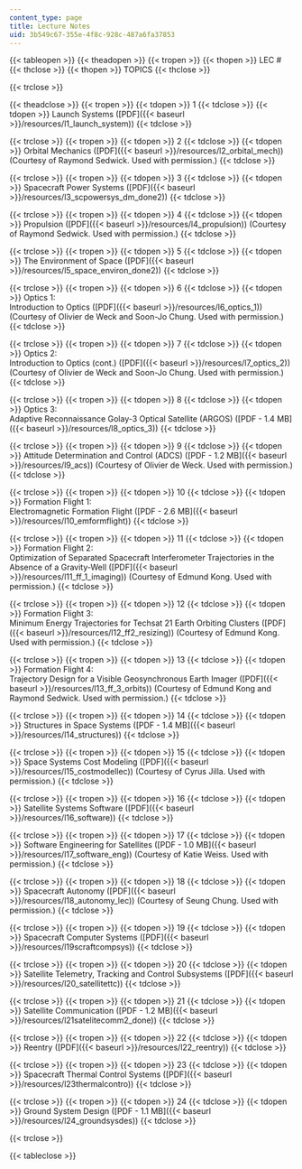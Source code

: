 ```yaml
---
content_type: page
title: Lecture Notes
uid: 3b549c67-355e-4f8c-928c-487a6fa37853
---
```


{{< tableopen >}}
{{< theadopen >}}
{{< tropen >}}
{{< thopen >}}
LEC #
{{< thclose >}}
{{< thopen >}}
TOPICS
{{< thclose >}}

{{< trclose >}}

{{< theadclose >}}
{{< tropen >}}
{{< tdopen >}}
1
{{< tdclose >}}
{{< tdopen >}}
Launch Systems ([PDF]({{< baseurl >}}/resources/l1_launch_system))
{{< tdclose >}}

{{< trclose >}}
{{< tropen >}}
{{< tdopen >}}
2
{{< tdclose >}}
{{< tdopen >}}
Orbital Mechanics ([PDF]({{< baseurl >}}/resources/l2_orbital_mech)) (Courtesy of Raymond Sedwick. Used with permission.)
{{< tdclose >}}

{{< trclose >}}
{{< tropen >}}
{{< tdopen >}}
3
{{< tdclose >}}
{{< tdopen >}}
Spacecraft Power Systems ([PDF]({{< baseurl >}}/resources/l3_scpowersys_dm_done2))
{{< tdclose >}}

{{< trclose >}}
{{< tropen >}}
{{< tdopen >}}
4
{{< tdclose >}}
{{< tdopen >}}
Propulsion ([PDF]({{< baseurl >}}/resources/l4_propulsion)) (Courtesy of Raymond Sedwick. Used with permission.)
{{< tdclose >}}

{{< trclose >}}
{{< tropen >}}
{{< tdopen >}}
5
{{< tdclose >}}
{{< tdopen >}}
The Environment of Space ([PDF]({{< baseurl >}}/resources/l5_space_environ_done2))
{{< tdclose >}}

{{< trclose >}}
{{< tropen >}}
{{< tdopen >}}
6
{{< tdclose >}}
{{< tdopen >}}
Optics 1:  
Introduction to Optics ([PDF]({{< baseurl >}}/resources/l6_optics_1)) (Courtesy of Olivier de Weck and Soon-Jo Chung. Used with permission.)
{{< tdclose >}}

{{< trclose >}}
{{< tropen >}}
{{< tdopen >}}
7
{{< tdclose >}}
{{< tdopen >}}
Optics 2:  
Introduction to Optics (cont.) ([PDF]({{< baseurl >}}/resources/l7_optics_2)) (Courtesy of Olivier de Weck and Soon-Jo Chung. Used with permission.)
{{< tdclose >}}

{{< trclose >}}
{{< tropen >}}
{{< tdopen >}}
8
{{< tdclose >}}
{{< tdopen >}}
Optics 3:  
Adaptive Reconnaissance Golay-3 Optical Satellite (ARGOS) ([PDF - 1.4 MB]({{< baseurl >}}/resources/l8_optics_3))
{{< tdclose >}}

{{< trclose >}}
{{< tropen >}}
{{< tdopen >}}
9
{{< tdclose >}}
{{< tdopen >}}
Attitude Determination and Control (ADCS) ([PDF - 1.2 MB]({{< baseurl >}}/resources/l9_acs)) (Courtesy of Olivier de Weck. Used with permission.)
{{< tdclose >}}

{{< trclose >}}
{{< tropen >}}
{{< tdopen >}}
10
{{< tdclose >}}
{{< tdopen >}}
Formation Flight 1:  
Electromagnetic Formation Flight ([PDF - 2.6 MB]({{< baseurl >}}/resources/l10_emformflight))
{{< tdclose >}}

{{< trclose >}}
{{< tropen >}}
{{< tdopen >}}
11
{{< tdclose >}}
{{< tdopen >}}
Formation Flight 2:  
Optimization of Separated Spacecraft Interferometer Trajectories in the Absence of a Gravity-Well ([PDF]({{< baseurl >}}/resources/l11_ff_1_imaging)) (Courtesy of Edmund Kong. Used with permission.)
{{< tdclose >}}

{{< trclose >}}
{{< tropen >}}
{{< tdopen >}}
12
{{< tdclose >}}
{{< tdopen >}}
Formation Flight 3:  
Minimum Energy Trajectories for Techsat 21 Earth Orbiting Clusters ([PDF]({{< baseurl >}}/resources/l12_ff2_resizing)) (Courtesy of Edmund Kong. Used with permission.)
{{< tdclose >}}

{{< trclose >}}
{{< tropen >}}
{{< tdopen >}}
13
{{< tdclose >}}
{{< tdopen >}}
Formation Flight 4:  
Trajectory Design for a Visible Geosynchronous Earth Imager ([PDF]({{< baseurl >}}/resources/l13_ff_3_orbits)) (Courtesy of Edmund Kong and Raymond Sedwick. Used with permission.)
{{< tdclose >}}

{{< trclose >}}
{{< tropen >}}
{{< tdopen >}}
14
{{< tdclose >}}
{{< tdopen >}}
Structures in Space Systems ([PDF - 1.4 MB]({{< baseurl >}}/resources/l14_structures))
{{< tdclose >}}

{{< trclose >}}
{{< tropen >}}
{{< tdopen >}}
15
{{< tdclose >}}
{{< tdopen >}}
Space Systems Cost Modeling ([PDF]({{< baseurl >}}/resources/l15_costmodellec)) (Courtesy of Cyrus Jilla. Used with permission.)
{{< tdclose >}}

{{< trclose >}}
{{< tropen >}}
{{< tdopen >}}
16
{{< tdclose >}}
{{< tdopen >}}
Satellite Systems Software ([PDF]({{< baseurl >}}/resources/l16_software))
{{< tdclose >}}

{{< trclose >}}
{{< tropen >}}
{{< tdopen >}}
17
{{< tdclose >}}
{{< tdopen >}}
Software Engineering for Satellites ([PDF - 1.0 MB]({{< baseurl >}}/resources/l17_software_eng)) (Courtesy of Katie Weiss. Used with permission.)
{{< tdclose >}}

{{< trclose >}}
{{< tropen >}}
{{< tdopen >}}
18
{{< tdclose >}}
{{< tdopen >}}
Spacecraft Autonomy ([PDF]({{< baseurl >}}/resources/l18_autonomy_lec)) (Courtesy of Seung Chung. Used with permission.)
{{< tdclose >}}

{{< trclose >}}
{{< tropen >}}
{{< tdopen >}}
19
{{< tdclose >}}
{{< tdopen >}}
Spacecraft Computer Systems ([PDF]({{< baseurl >}}/resources/l19scraftcompsys))
{{< tdclose >}}

{{< trclose >}}
{{< tropen >}}
{{< tdopen >}}
20
{{< tdclose >}}
{{< tdopen >}}
Satellite Telemetry, Tracking and Control Subsystems ([PDF]({{< baseurl >}}/resources/l20_satellitettc))
{{< tdclose >}}

{{< trclose >}}
{{< tropen >}}
{{< tdopen >}}
21
{{< tdclose >}}
{{< tdopen >}}
Satellite Communication ([PDF - 1.2 MB]({{< baseurl >}}/resources/l21satelitecomm2_done))
{{< tdclose >}}

{{< trclose >}}
{{< tropen >}}
{{< tdopen >}}
22
{{< tdclose >}}
{{< tdopen >}}
Reentry ([PDF]({{< baseurl >}}/resources/l22_reentry))
{{< tdclose >}}

{{< trclose >}}
{{< tropen >}}
{{< tdopen >}}
23
{{< tdclose >}}
{{< tdopen >}}
Spacecraft Thermal Control Systems ([PDF]({{< baseurl >}}/resources/l23thermalcontro))
{{< tdclose >}}

{{< trclose >}}
{{< tropen >}}
{{< tdopen >}}
24
{{< tdclose >}}
{{< tdopen >}}
Ground System Design ([PDF - 1.1 MB]({{< baseurl >}}/resources/l24_groundsysdes))
{{< tdclose >}}

{{< trclose >}}

{{< tableclose >}}